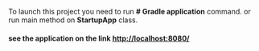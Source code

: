 To launch this project you need to run **# Gradle application** command.
or run main method on **StartupApp** class.
<br>
#### see the application on the link [http://localhost:8080/](http://localhost:8080/)